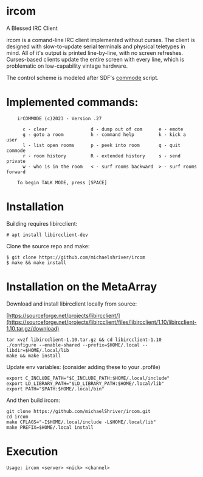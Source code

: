 # ircom

A Blessed IRC Client

ircom is a comand-line IRC client implemented without curses. The client is designed with slow-to-update serial terminals and physical teletypes in mind. All of it's output is printed line-by-line, with no screen refreshes. Curses-based clients update the entire screen with every line, which is problematic on low-capability vintage hardware.

The control scheme is modeled after SDF's [commode](http://jwodder.freeshell.org/sdf/commands.html) script.

# Implemented commands:

        irCOMMODE (c)2023 - Version .27

          c - clear                d - dump out of com      e - emote
          g - goto a room          h - command help         k - kick a user 
          l - list open rooms      p - peek into room       q - quit commode 
          r - room history         R - extended history     s - send private
          w - who is in the room   < - surf rooms backward  > - surf rooms forward

        To begin TALK MODE, press [SPACE]

# Installation

Building requires libircclient:

    # apt install libircclient-dev

Clone the source repo and make:

    $ git clone https://github.com/michaelshriver/ircom
    $ make && make install

# Installation on the MetaArray

Download and install libircclient locally from source:

[https://sourceforge.net/projects/libircclient/](https://sourceforge.net/projects/libircclient/files/libircclient/1.10/libircclient-1.10.tar.gz/download)

    tar xvzf libircclient-1.10.tar.gz && cd libircclient-1.10
    ./configure --enable-shared --prefix=$HOME/.local --libdir=$HOME/.local/lib
    make && make install

Update env variables: (consider adding these to your .profile)

    export C_INCLUDE_PATH="$C_INCLUDE_PATH:$HOME/.local/include"
    export LD_LIBRARY_PATH="$LD_LIBRARY_PATH:$HOME/.local/lib"
    export PATH="$PATH:$HOME/.local/bin"

And then build ircom:

    git clone https://github.com/michaelShriver/ircom.git
    cd ircom
    make CFLAGS="-I$HOME/.local/include -L$HOME/.local/lib"
    make PREFIX=$HOME/.local install

# Execution

    Usage: ircom <server> <nick> <channel>
